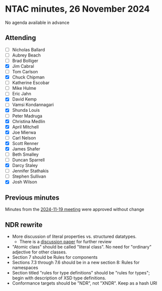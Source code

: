 # NTAC minutes, 26 November 2024

No agenda available in advance

## Attending

- [ ] Nicholas Ballard
- [ ] Aubrey Beach
- [ ] Brad Bolliger
- [x] Jim Cabral
- [ ] Tom Carlson
- [x] Chuck Chipman
- [ ] Katherine Escobar
- [ ] Mike Hulme
- [ ] Eric Jahn
- [x] David Kemp
- [ ] Vamsi Kondannagari
- [x] Shunda Louis
- [ ] Peter Madruga
- [x] Christina Medlin
- [x] April Mitchell
- [x] Joe Mierwa
- [ ] Carl Nelson
- [x] Scott Renner
- [x] James Shafer
- [ ] Beth Smalley
- [ ] Duncan Sparrell
- [x] Darcy Staley 
- [ ] Jennifer Stathakis
- [ ] Stephen Sullivan
- [x] Josh Wilson

## Previous minutes

Minutes from the [2024-11-19 meeting](2024-11-19-minutes.md) were approved without change

## NDR rewrite

* More discussion of literal properties vs. structured datatypes.
  * There is a [discussion paper](../../documents/docs/StructuredDatatype-241125.md) for further review
* "Atomic class" should be called "literal class".  No need for "ordinary" adjective for other classes.
* Section 7 should be Rules for components
* Sections 7.3 through 7.6 should be in a new section 8: Rules for namespaces
* Section titled "rules for type definitions" should be "rules for types"; begin with description of XSD type definitions.
* Conformance targets should be "NDR",  not "XNDR".  Keep as a hash URI
